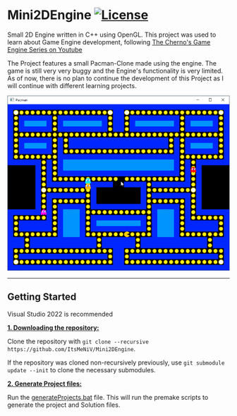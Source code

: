 # Mini2DEngine [![License](https://img.shields.io/github/license/ItsMeNiV/Mini2DEngine)](https://github.com/ItsMeNiv/Mini2DEngine/blob/main/LICENSE)
Small 2D Engine written in C++ using OpenGL. This project was used to learn about Game Engine development, following [The Cherno's Game Engine Series on Youtube](https://www.youtube.com/playlist?list=PLlrATfBNZ98dC-V-N3m0Go4deliWHPFwT)

The Project features a small Pacman-Clone made using the engine. The game is still very very buggy and the Engine's functionality is very limited.
As of now, there is no plan to continue the development of this Project as I will continue with different learning projects.

![Screenshot](/Resources/Screenshot_Pacman.png?raw=true "Pacman Game")

***

## Getting Started
Visual Studio 2022 is recommended

<ins>**1. Downloading the repository:**</ins>

Clone the repository with `git clone --recursive https://github.com/ItsMeNiV/Mini2DEngine`.

If the repository was cloned non-recursively previously, use `git submodule update --init` to clone the necessary submodules.

<ins>**2. Generate Project files:**</ins>

Run the [generateProjects.bat](https://github.com/ItsMeNiV/Mini2DEngine/blob/main/generateProjects.bat) file. This will run the premake scripts to generate the project and Solution files.
